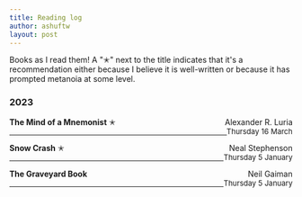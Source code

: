 ```yaml
---
title: Reading log 
author: ashuftw
layout: post
---
```

Books as I read them! A "✭" next to the title indicates that it's a recommendation either because I believe it is well-written or because it has prompted metanoia at some level.

### 2023
<span style="float: right;">Alexander R. Luria</span>
**The Mind of a Mnemonist** ✭
<br>
<span style="float: right; font-size: 13px;">Thursday 16 March</span>

---
<span style="float: right;">Neal Stephenson </span>
**Snow Crash** ✭
<br>
<span style="float: right; font-size: 13px;">Thursday 5 January</span>

---
<span style="float: right;">Neil Gaiman</span>
**The Graveyard Book**  
<span style="float: right; font-size: 13px;">Thursday 5 January</span>

---
